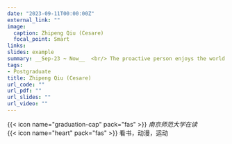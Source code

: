 ```yaml
---
date: "2023-09-11T00:00:00Z"
external_link: ""
image:
  caption: Zhipeng Qiu (Cesare)
  focal_point: Smart
links: 
slides: example
summary: __Sep-23 ~ Now__  <br/> The proactive person enjoys the world first.
tags:
- Postgraduate
title: Zhipeng Qiu (Cesare)
url_code: ""
url_pdf: ""
url_slides: ""
url_video: ""
---
```



{{< icon name="graduation-cap" pack="fas" >}} _南京师范大学在读_  
{{< icon name="heart" pack="fas" >}} 看书，动漫，运动


